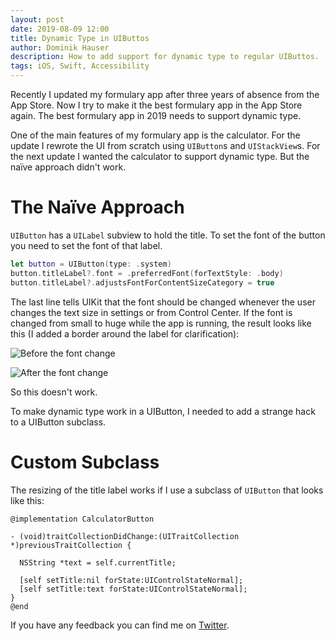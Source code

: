 ```yaml
---
layout: post
date: 2019-08-09 12:00
title: Dynamic Type in UIButtos
author: Dominik Hauser
description: How to add support for dynamic type to regular UIButtos.
tags: iOS, Swift, Accessibility
---
```


Recently I updated my formulary app after three years of absence from the App Store. Now I try to make it the best formulary app in the App Store again. The best formulary app in 2019 needs to support dynamic type.

One of the main features of my formulary app is the calculator. For the update I rewrote the UI from scratch using `UIButton`s and `UIStackView`s. For the next update I wanted the calculator to support dynamic type. But the naïve approach didn't work.

# The Naïve Approach

`UIButton` has a `UILabel` subview to hold the title. To set the font of the button you need to set the font of that label.

```swift
let button = UIButton(type: .system)
button.titleLabel?.font = .preferredFont(forTextStyle: .body)
button.titleLabel?.adjustsFontForContentSizeCategory = true
```

The last line tells UIKit that the font should be changed whenever the user changes the text size in settings or from Control Center. If the font is changed from small to huge while the app is running, the result looks like this (I added a border around the label for clarification):

![Before the font change](../../../assets/2019-08-09/button_font_small.png)

![After the font change](../../../assets/2019-08-09/button_font_huge.png)

So this doesn't work.

To make dynamic type work in a UIButton, I needed to add a strange hack to a UIButton subclass.

# Custom Subclass

The resizing of the title label works if I use a subclass of `UIButton` that looks like this:

```objc
@implementation CalculatorButton

- (void)traitCollectionDidChange:(UITraitCollection *)previousTraitCollection {
  
  NSString *text = self.currentTitle;
  
  [self setTitle:nil forState:UIControlStateNormal];
  [self setTitle:text forState:UIControlStateNormal];
}
@end
```

If you have any feedback you can find me on [Twitter](https://twitter.com/dasdom).
